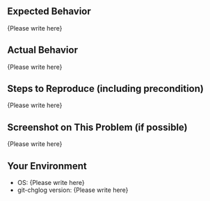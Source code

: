 <!-- Please replace {Please write here} with your description -->


## Expected Behavior

{Please write here}


## Actual Behavior

{Please write here}


## Steps to Reproduce (including precondition)

{Please write here}


## Screenshot on This Problem (if possible)

{Please write here}


## Your Environment

- OS: {Please write here}
- git-chglog version: {Please write here}

